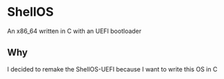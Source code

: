 # ShellOS
An x86_64 written in C with an UEFI bootloader

## Why
I decided to remake the ShellOS-UEFI because I want to write this OS in C




